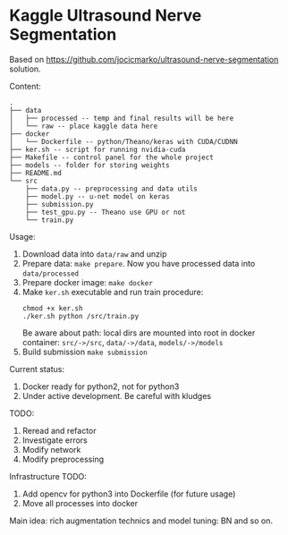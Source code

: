 # Kaggle Ultrasound Nerve Segmentation

Based on https://github.com/jocicmarko/ultrasound-nerve-segmentation solution.

Content:
```
.
├── data
│   ├── processed -- temp and final results will be here
│   └── raw -- place kaggle data here
├── docker
│   └── Dockerfile -- python/Theano/keras with CUDA/CUDNN
├── ker.sh -- script for running nvidia-cuda
├── Makefile -- control panel for the whole project
├── models -- folder for storing weights
├── README.md
└── src
    ├── data.py -- preprocessing and data utils
    ├── model.py -- u-net model on keras
    ├── submission.py
    ├── test_gpu.py -- Theano use GPU or not
    └── train.py
```
Usage:

1. Download data into `data/raw` and unzip
2. Prepare data: `make prepare`. Now you have processed data into `data/processed`
3. Prepare docker image: `make docker`
4. Make `ker.sh` executable and run train procedure:
    ```
    chmod +x ker.sh
    ./ker.sh python /src/train.py
    ```
    Be aware about path: local dirs are mounted into root in docker container: `src/->/src`, `data/->/data`, `models/->/models`
5. Build submission `make submission`



Current status:

1. Docker ready for python2, not for python3
2. Under active development. Be careful with kludges

TODO:

1. Reread and refactor
2. Investigate errors
3. Modify network
4. Modify preprocessing

Infrastructure TODO:

1. Add opencv for python3 into Dockerfile (for future usage)
1. Move all processes into docker



Main idea: rich augmentation technics and model tuning: BN and so on.

